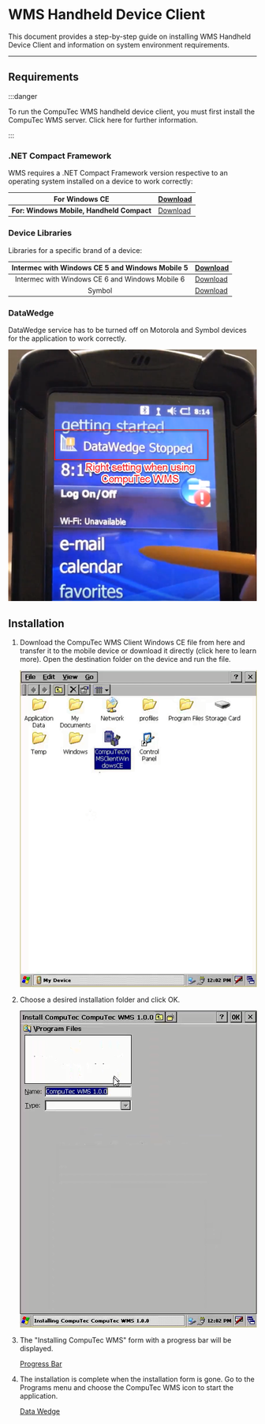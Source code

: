 # WMS Handheld Device Client

This document provides a step-by-step guide on installing WMS Handheld Device Client and information on system environment requirements.

---

## Requirements

:::danger

To run the CompuTec WMS handheld device client, you must first install the CompuTec WMS server. Click here for further information.

:::

### .NET Compact Framework

WMS requires a .NET Compact Framework version respective to an operating system installed on a device to work correctly:

| **For Windows CE**                         | [Download](./media/windows%20ce.zip)                              |
|--------------------------------------------|-------------------------------------------------------------------|
| **For: Windows Mobile, Handheld Compact**  | [Download](./media/windows%20mobile%20i%20handheld%20compact.zip) |

### Device Libraries

Libraries for a specific brand of a device:

| Intermec with Windows CE 5 and Windows Mobile 5 | [Download](./media/win%20ce%205%20i%20wm%205.zip) |
|:-----------------------------------------------:|---------------------|
| Intermec with Windows CE 6 and Windows Mobile 6 | [Download](./media/win%20ce%206%20i%20wm6.zip)            |
| Symbol                     | [Download](./media/symbol.zip)            |

### DataWedge

DataWedge service has to be turned off on Motorola and Symbol devices for the application to work correctly.

![DataWedge](./media/data-wedge.png)

## Installation

1. Download the CompuTec WMS Client Windows CE file from here and transfer it to the mobile device or download it directly (click here to learn more). Open the destination folder on the device and run the file.

    ![Choose File](./media/choose-file.png)

2. Choose a desired installation folder and click OK.

    ![Path](./media/path.png)

3. The "Installing CompuTec WMS" form with a progress bar will be displayed.

    [Progress Bar](./media/progress-bar.png)

4. The installation is complete when the installation form is gone. Go to the Programs menu and choose the CompuTec WMS icon to start the application.

    [Data Wedge](./media/data-wedge-wms.png)
